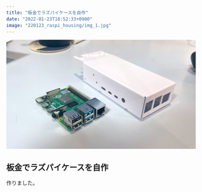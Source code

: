 ```yaml
---
title: "板金でラズパイケースを自作"
date: "2022-01-23T18:52:33+0900"
image: "220123_raspi_housing/img_1.jpg"
---
```


![](img_1.jpg)

## 板金でラズパイケースを自作

作りました。